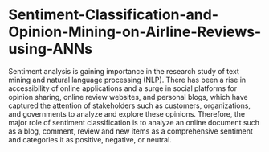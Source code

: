 # Sentiment-Classification-and-Opinion-Mining-on-Airline-Reviews-using-ANNs
Sentiment analysis is gaining importance in the research study of text mining and natural language processing (NLP). There has been a rise in accessibility of online applications and a surge in social platforms for opinion sharing, online review websites, and personal blogs, which have captured the attention of stakeholders such as customers, organizations, and governments to analyze and explore these opinions. Therefore, the major role of sentiment classification is to analyze an online document such as a blog, comment, review and new items as a comprehensive sentiment and categories it as positive, negative, or neutral.
